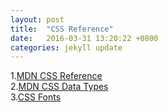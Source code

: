 ```yaml
---
layout: post
title:  "CSS Reference"
date:   2016-03-31 13:20:22 +0800
categories: jekyll update
---
```

1.[MDN CSS Reference][MDN-CSS-Reference]<br>
2.[MDN CSS Data Types][MDN-CSS-Data-Types]<br>
3.[CSS Fonts][CSS-Fonts]





[MDN-CSS-Reference]:https://developer.mozilla.org/en-US/docs/Web/CSS/Reference
[MDN-CSS-Data-Types]:https://developer.mozilla.org/en-US/docs/tag/CSS%20Data%20Type
[CSS-Fonts]:http://www.cssfontstack.com/
